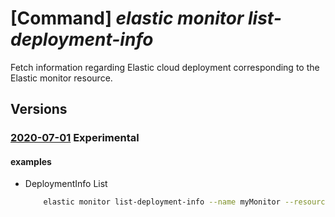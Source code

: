 # [Command] _elastic monitor list-deployment-info_

Fetch information regarding Elastic cloud deployment corresponding to the Elastic monitor resource.

## Versions

### [2020-07-01](/Resources/mgmt-plane/L3N1YnNjcmlwdGlvbnMve30vcmVzb3VyY2Vncm91cHMve30vcHJvdmlkZXJzL21pY3Jvc29mdC5lbGFzdGljL21vbml0b3JzL3t9L2xpc3RkZXBsb3ltZW50aW5mbw==/2020-07-01.xml) **Experimental**

<!-- mgmt-plane /subscriptions/{}/resourcegroups/{}/providers/microsoft.elastic/monitors/{}/listdeploymentinfo 2020-07-01 -->

#### examples

- DeploymentInfo List
    ```bash
        elastic monitor list-deployment-info --name myMonitor --resource-group myResourceGroup
    ```
